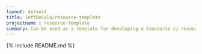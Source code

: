 ```yaml
---
layout: default
title: JeffDeCola/resource-template
projectname : resource-template
summary: Can be used as a template for developing a Concourse ci resource type. It is tested, built and pushed to Dockerhub using Concourse ci
---
```


{% include README.md %}
